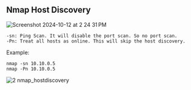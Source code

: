 ## Nmap Host Discovery

![Screenshot 2024-10-12 at 2 24 31 PM](https://github.com/user-attachments/assets/6c37ea80-d705-42c4-80a0-538f8759b6a5)

```
-sn: Ping Scan. It will disable the port scan. So no port scan. 
-Pn: Treat all hosts as online. This will skip the host discovery. 
```

Example:

```
nmap -sn 10.10.0.5
nmap -Pn 10.10.0.5
```
![2  nmap_hostdiscovery](https://github.com/user-attachments/assets/5369c6f0-7926-4ba0-a639-734b6c3ec096)

